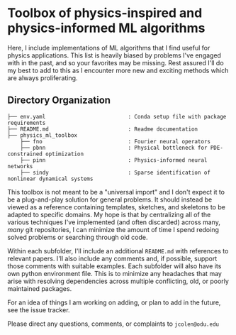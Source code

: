 # Toolbox of physics-inspired and physics-informed ML algorithms

Here, I include implementations of ML algorithms that I find useful for physics applications. 
This list is heavily biased by problems I've engaged with in the past, and so your favorites may be missing.
Rest assured I'll do my best to add to this as I encounter more new and exciting methods which are always proliferating.

## Directory Organization
```
├── env.yaml                          : Conda setup file with package requirements
├── README.md                         : Readme documentation
├── physics_ml_toolbox
    ├── fno                           : Fourier neural operators
    ├── pbnn                          : Physical bottleneck for PDE-constrained optimization
    ├── pinn                          : Physics-informed neural networks
    ├── sindy                         : Sparse identification of nonlinear dynamical systems
```

This toolbox is not meant to be a "universal import" and I don't expect it to be a plug-and-play solution for general problems.
It should instead be viewed as a reference containing templates, sketches, and skeletons to be adapted to specific domains.
My hope is that by centralizing all of the various techniques I've implemented (and often discarded) across many, *many* git repositories,
I can minimize the amount of time I spend redoing solved problems or searching through old code.

Within each subfolder, I'll include an additional `README.md` with references to relevant papers. I'll also include any comments 
and, if possible, support those comments with suitable examples.
Each subfolder will also have its own python environment file. This is to minimize any headaches that may arise with resolving dependencies across multiple conflicting, old, or poorly maintained packages.

For an idea of things I am working on adding, or plan to add in the future, see the issue tracker. 

Please direct any questions, comments, or complaints to `jcolen@odu.edu`